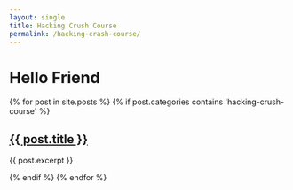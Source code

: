 ```yaml
---
layout: single
title: Hacking Crush Course
permalink: /hacking-crash-course/
---
```

# Hello Friend


{% for post in site.posts %}
  {% if post.categories contains 'hacking-crush-course' %}
    <h2><a href="{{ post.url }}">{{ post.title }}</a></h2>
    <p>{{ post.excerpt }}</p>
  {% endif %}
{% endfor %}
